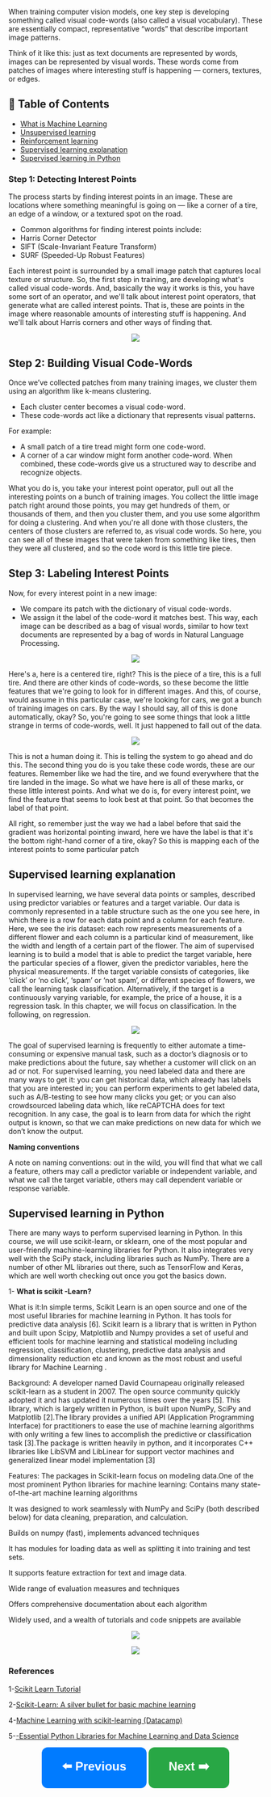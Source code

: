 When training computer vision models, one key step is developing something called visual code-words (also called a visual vocabulary). These are essentially compact, representative “words” that describe important image patterns.

Think of it like this: just as text documents are represented by words, images can be represented by visual words. These words come from patches of images where interesting stuff is happening — corners, textures, or edges.


## 📑 Table of Contents  

- [What is Machine Learning](#What-is-Machine-Learning)  
- [Unsupervised learning](#Unsupervised-learning)  
- [Reinforcement learning](#Reinforcement-learning)  
- [Supervised learning explanation](#Supervised-learning-explanation)
- [Supervised learning in Python](#Supervised-learning-in-Python)    

### **Step 1: Detecting Interest Points** 

The process starts by finding interest points in an image. These are locations where something meaningful is going on — like a corner of a tire, an edge of a window, or a textured spot on the road.

- Common algorithms for finding interest points include:
- Harris Corner Detector
- SIFT (Scale-Invariant Feature Transform)
- SURF (Speeded-Up Robust Features)

Each interest point is surrounded by a small image patch that captures local texture or structure.
So, the first step in training, are developing what's called visual code-words.  And, basically the way it works is this, you have some sort of an operator, and  we'll talk about interest point operators,  that generate what are called interest points.  That is, these are points in the image where reasonable amounts of  interesting stuff is happening.  And we'll talk about Harris corners and other ways of finding that. 

<p align="center">
<img src="https://github.com/dr-mushtaq/Computer-Vision/blob/main/%F0%9F%93%9AChapter%2010%20L3%20Generalized%20Hough%20transform%20Edit%20section%20name/1.png"></a>
</p>

 ## **Step 2: Building Visual Code-Words**
 
Once we’ve collected patches from many training images, we cluster them using an algorithm like k-means clustering.

- Each cluster center becomes a visual code-word.
- These code-words act like a dictionary that represents visual patterns.

For example:

- A small patch of a tire tread might form one code-word.
- A corner of a car window might form another code-word.
When combined, these code-words give us a structured way to describe and recognize objects.

What you do is, you take your interest point operator,  pull out all the interesting points on a bunch of training images.  You collect the little image patch right around those points,  you may get hundreds of them, or thousands of them, and then you cluster them,  and you use some algorithm for doing a clustering.  And when you're all done with those clusters,  the centers of those clusters are referred to, as visual code words.  So here, you can see all of these images that were  taken from something like tires, then they were all clustered, and so  the code word is this little tire piece. 

## **Step 3: Labeling Interest Points** 

Now, for every interest point in a new image:
- We compare its patch with the dictionary of visual code-words.
- We assign it the label of the code-word it matches best.
This way, each image can be described as a bag of visual words, similar to how text documents are represented by a bag of words in Natural Language Processing.

<p align="center">
<img src="https://github.com/dr-mushtaq/Computer-Vision/blob/main/%F0%9F%93%9AChapter%2010%20L3%20Generalized%20Hough%20transform%20Edit%20section%20name/333.png"></a>
</p>

Here's a, here is a centered tire, right?  This is the piece of a tire, this is a full tire.  And there are other kinds of code-words, so these become the little  features that we're going to look for in different images.  And this, of course, would assume in this particular case, we're looking for  cars, we got a bunch of training images on cars.  By the way I should say, all of this is done automatically, okay?  So, you're going to see some things that look a little strange in  terms of code-words, well.  It just happened to fall out of the data. 

<p align="center">
<img src="https://github.com/dr-mushtaq/Computer-Vision/blob/main/%F0%9F%93%9AChapter%2010%20L3%20Generalized%20Hough%20transform%20Edit%20section%20name/4444.png"></a>
</p>

This is not a human doing it.  This is telling the system to go ahead and do this.  The second thing you do is you take these code words, these are our features.  Remember like we had the tire, and  we found everywhere that the tire landed in the image.  So what we have here is all of these marks, or these little interest points.  And what we do is, for every interest point,  we find the feature that seems to look best at that point.  So that becomes the label of that point. 

All right, so remember just the way we had  a label before that said the gradient was horizontal pointing inward, here we  have the label is that it's the bottom right-hand corner of a tire, okay?  So this is mapping each of the interest points to some particular patch

## **Supervised learning explanation** 

In supervised learning, we have several data points or samples, described using predictor variables or features and a target variable. Our data is commonly represented in a table structure such as the one you see here, in which there is a row for each data point and a column for each feature. Here, we see the iris dataset: each row represents measurements of a different flower and each column is a particular kind of measurement, like the width and length of a certain part of the flower. The aim of supervised learning is to build a model that is able to predict the target variable, here the particular species of a flower, given the predictor variables, here the physical measurements. If the target variable consists of categories, like ‘click’ or ‘no click’, ‘spam’ or ‘not spam’, or different species of flowers, we call the learning task classification. Alternatively, if the target is a continuously varying variable, for example, the price of a house, it is a regression task. In this chapter, we will focus on classification. In the following, on regression.

<p align="center">
<img src="https://github.com/dr-mushtaq/Machine-Learning/blob/master/Supervised%20Learning%20with%20scikit_learn/Chapter1-Classification/2.png"></a>
</p>

The goal of supervised learning is frequently to either automate a time-consuming or expensive manual task, such as a doctor’s diagnosis or to make predictions about the future, say whether a customer will click on an ad or not. For supervised learning, you need labeled data and there are many ways to get it: you can get historical data, which already has labels that you are interested in; you can perform experiments to get labeled data, such as A/B-testing to see how many clicks you get; or you can also crowdsourced labeling data which, like reCAPTCHA does for text recognition. In any case, the goal is to learn from data for which the right output is known, so that we can make predictions on new data for which we don’t know the output.
 
 **Naming conventions**

A note on naming conventions: out in the wild, you will find that what we call a feature, others may call a predictor variable or independent variable, and what we call the target variable, others may call dependent variable or response variable.

## **Supervised learning in Python** 

There are many ways to perform supervised learning in Python. In this course, we will use scikit-learn, or sklearn, one of the most popular and user-friendly machine-learning libraries for Python. It also integrates very well with the SciPy stack, including libraries such as NumPy. There are a number of other ML libraries out there, such as TensorFlow and Keras, which are well worth checking out once you got the basics down.

1- **What is scikit -Learn?**

What is it:In simple terms, Scikit Learn is an open source and one of the most useful libraries for machine learning in Python. It has tools for predictive data analysis [6]. Scikit learn is a library that is written in Python and built upon Scipy, Matplotlib and Numpy provides a set of useful and efficient tools for machine learning and statistical modeling including regression, classification, clustering, predictive data analysis and dimensionality reduction etc and known as the most robust and useful library for Machine Learning .

Background: A developer named David Cournapeau originally released scikit-learn as a student in 2007. The open source community quickly adopted it and has updated it numerous times over the years [5]. This library, which is largely written in Python, is built upon NumPy, SciPy and Matplotlib [2].The library provides a unified API (Application Programming Interface) for practitioners to ease the use of machine learning algorithms with only writing a few lines to accomplish the predictive or classification task [3].The package is written heavily in python, and it incorporates C++ libraries like LibSVM and LibLinear for support vector machines and generalized linear model implementation [3]

Features: The packages in Scikit-learn focus on modeling data.One of the most prominent Python libraries for machine learning:
Contains many state-of-the-art machine learning algorithms

It was designed to work seamlessly with NumPy and SciPy (both described below) for data cleaning, preparation, and calculation.

Builds on numpy (fast), implements advanced techniques

It has modules for loading data as well as splitting it into training and test sets.

It supports feature extraction for text and image data.

Wide range of evaluation measures and techniques

Offers comprehensive documentation about each algorithm

Widely used, and a wealth of tutorials and code snippets are available

<p align="center">
<img src="https://github.com/dr-mushtaq/Machine-Learning/blob/master/Supervised%20Learning%20with%20scikit_learn/Chapter1-Classification/3.jpg"></a>
</p>

<p align="center">
<img src="https://github.com/dr-mushtaq/Machine-Learning/blob/master/Supervised%20Learning%20with%20scikit_learn/Chapter1-Classification/4.jpg"></a>
</p>

### References

1-[Scikit Learn Tutorial](https://www.tutorialspoint.com/scikit_learn/index.htm)

2-[Scikit-Learn: A silver bullet for basic machine learning](https://medium.com/analytics-vidhya/scikit-learn-a-silver-bullet-for-basic-machine-learning-13c7d8b248ee)

4-[Machine Learning with scikit-learning (Datacamp)](https://www.datacamp.com/users/sign_in?redirect=http%3A%2F%2Fapp.datacamp.com%2Flearn%2Fcourses%2Fmachine-learning-with-scikit-learn)

5-[-Essential Python Libraries for Machine Learning and Data Science](https://www.deeplearning.ai/blog/essential-python-libraries-for-machine-learning-and-data-science/?utm_campaign=DLAI+Blog&utm_content=248986290&utm_medium=social&utm_source=facebook&hss_channel=fbp-1027125564106325)


<p align="center">
  <a href="#previous-section" style="text-decoration:none;">
    <button style="padding:20px 40px; font-size:24px; font-weight:bold; border-radius:12px; background-color:#007BFF; color:white; border:none; cursor:pointer;">
      ⬅️ Previous
    </button>
  </a>

  <a href="#next-section" style="text-decoration:none;">
    <button style="padding:20px 40px; font-size:24px; font-weight:bold; border-radius:12px; background-color:#28A745; color:white; border:none; cursor:pointer;">
      Next ➡️
    </button>
  </a>
</p>





































